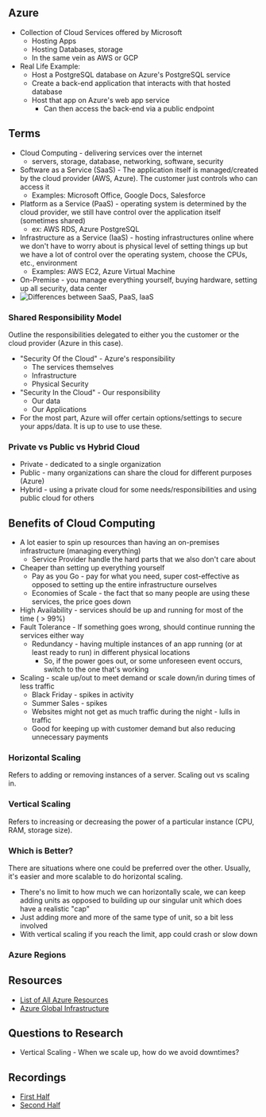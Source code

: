 ## Azure
- Collection of Cloud Services offered by Microsoft
  - Hosting Apps
  - Hosting Databases, storage
  - In the same vein as AWS or GCP
- Real Life Example:
  - Host a PostgreSQL database on Azure's PostgreSQL service
  - Create a back-end application that interacts with that hosted database
  - Host that app on Azure's web app service
    - Can then access the back-end via a public endpoint

## Terms
- Cloud Computing - delivering services over the internet
  - servers, storage, database, networking, software, security
- Software as a Service (SaaS) - The application itself is managed/created by the cloud provider (AWS, Azure). The customer just controls who can access it
  - Examples: Microsoft Office, Google Docs, Salesforce
- Platform as a Service (PaaS) - operating system is determined by the cloud provider, we still have control over the application itself (sometimes shared)
  - ex: AWS RDS, Azure PostgreSQL
- Infrastructure as a Service (IaaS) - hosting infrastructures online where we don't have to worry about is physical level of setting things up but we have a lot of control over the operating system, choose the CPUs, etc., environment
  - Examples: AWS EC2, Azure Virtual Machine
- On-Premise - you manage everything yourself, buying hardware, setting up all security, data center
- ![Differences between SaaS, PaaS, IaaS](https://learn.microsoft.com/en-us/training/wwl-azure/describe-cloud-compute/media/shared-responsibility-b3829bfe.svg)

### Shared Responsibility Model
Outline the responsibilities delegated to either you the customer or the cloud provider (Azure in this case). 
- "Security Of the Cloud" - Azure's responsibility
  - The services themselves
  - Infrastructure
  - Physical Security
- "Security In the Cloud" - Our responsibility
  - Our data
  - Our Applications
- For the most part, Azure will offer certain options/settings to secure your apps/data. It is up to use to use these.

### Private vs Public vs Hybrid Cloud
- Private - dedicated to a single organization
- Public - many organizations can share the cloud for different purposes (Azure)
- Hybrid - using a private cloud for some needs/responsibilities and using public cloud for others

## Benefits of Cloud Computing
- A lot easier to spin up resources than having an on-premises infrastructure (managing everything)
  - Service Provider handle the hard parts that we also don't care about
- Cheaper than setting up everything yourself
  - Pay as you Go - pay for what you need, super cost-effective as opposed to setting up the entire infrastructure ourselves
  - Economies of Scale - the fact that so many people are using these services, the price goes down
- High Availability - services should be up and running for most of the time ( > 99%)
- Fault Tolerance - If something goes wrong, should continue running the services either way
  - Redundancy - having multiple instances of an app running (or at least ready to run) in different physical locations
    - So, if the power goes out, or some unforeseen event occurs, switch to the one that's working
- Scaling - scale up/out to meet demand or scale down/in during times of less traffic
  - Black Friday - spikes in activity
  - Summer Sales - spikes
  - Websites might not get as much traffic during the night - lulls in traffic
  - Good for keeping up with customer demand but also reducing unnecessary payments
### Horizontal Scaling
Refers to adding or removing instances of a server. Scaling out vs scaling in.

### Vertical Scaling
Refers to increasing or decreasing the power of a particular instance (CPU, RAM, storage size).

### Which is Better?
There are situations where one could be preferred over the other. Usually, it's easier and more scalable to do horizontal scaling.
- There's no limit to how much we can horizontally scale, we can keep adding units as opposed to building up our singular unit which does have a realistic "cap"
- Just adding more and more of the same type of unit, so a bit less involved
- With vertical scaling if you reach the limit, app could crash or slow down
  
### Azure Regions

## Resources
- [List of All Azure Resources](https://azure.microsoft.com/en-us/products#compute)
- [Azure Global Infrastructure](https://azure.microsoft.com/en-us/explore/global-infrastructure)


## Questions to Research
- Vertical Scaling - When we scale up, how do we avoid downtimes?

## Recordings
- [First Half](https://revature0-my.sharepoint.com/:v:/g/personal/rory_eiffe_revature_com/EbkZfa_CGO5Ii8AprazpCwQBdG-TSChaV7B06gDPJL7pBQ?referrer=Teams.TEAMS-ELECTRON&referrerScenario=MeetingChicletGetLink.view.view)
- [Second Half](https://revature0-my.sharepoint.com/:v:/g/personal/rory_eiffe_revature_com/EWiLcW5FnblIquW9glYpwWIB14v4aGJygO8tTHg_1lIVTA?referrer=Teams.TEAMS-ELECTRON&referrerScenario=MeetingChicletGetLink.view.view)